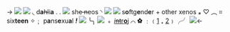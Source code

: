 -> ![](https://media.discordapp.net/attachments/1012559729106624564/1054003867639103548/Untitled111_20221218125444.png)
![](https://i.imgur.com/Qx8zkvv.png) ◟ d**a**~~hl~~i**a** . . ![](https://i.imgur.com/TDGBlvk.gif) sh~~e n~~eos ◝ ![](https://i.imgur.com/3BExzD9.png)
![](https://i.imgur.com/BnyURSd.gif) s**o**ftg**e**nd**e**r + other xenos ⁎ ♡
︵ ⌗ six**teen** ✧﹔ p**a**ns**e**xu**a**l ***!*** ![](https://i.imgur.com/DwaTrfL.png)
╰╮ ![](https://i.imgur.com/iZWYCpf.gif) ﹢ [*i*~~nt~~r**o**j](https://rentry.co/chinana) ⌒ ✿ ﹕﹙[1](https://rentry.co/inoki) ₊ [2](https://rentry.co/kyomiya)﹚╭╯
![](https://i.imgur.com/jGu6sTT.png)<-